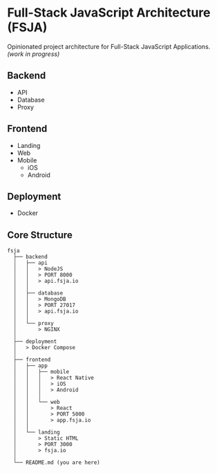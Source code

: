 # Full-Stack JavaScript Architecture (FSJA)
Opinionated project architecture for Full-Stack JavaScript Applications. _(work in progress)_

## Backend
- API
- Database
- Proxy

## Frontend
- Landing
- Web
- Mobile
  - iOS
  - Android

## Deployment
- Docker

## Core Structure
    fsja
      ├── backend
      │   ├── api
      │   │   > NodeJS
      │   │   > PORT 8000
      │   │   > api.fsja.io
      │   │
      │   ├── database
      │   │   > MongoDB
      │   │   > PORT 27017
      │   │   > api.fsja.io
      │   │
      │   └── proxy
      │       > NGINX
      │
      ├── deployment
      │   > Docker Compose
      │
      ├── frontend
      │   ├── app
      │   │   ├── mobile
      │   │   │   > React Native
      │   │   │   > iOS
      │   │   │   > Android
      │   │   │
      │   │   └── web
      │   │       > React
      │   │       > PORT 5000
      │   │       > app.fsja.io
      │   │
      │   └── landing
      │       > Static HTML
      │       > PORT 3000
      │       > fsja.io
      │
      └── README.md (you are here)
